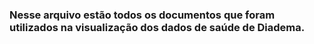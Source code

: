 ### Nesse arquivo estão todos os documentos que foram utilizados na visualização dos dados de saúde de Diadema.
